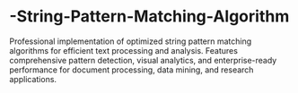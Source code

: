 # -String-Pattern-Matching-Algorithm
Professional implementation of optimized string pattern matching algorithms for efficient text processing and analysis. Features comprehensive pattern detection, visual analytics, and enterprise-ready performance for document processing, data mining, and research applications.
